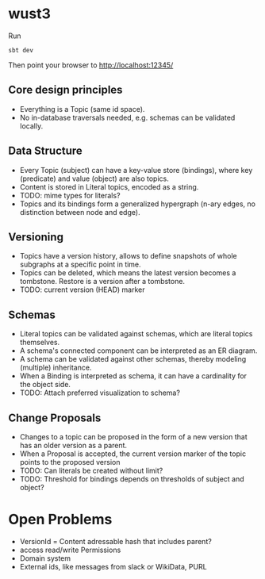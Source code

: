 # wust3

Run
```
sbt dev
```

Then point your browser to <http://localhost:12345/>



## Core design principles
- Everything is a Topic (same id space).
- No in-database traversals needed, e.g. schemas can be validated locally.

## Data Structure
- Every Topic (subject) can have a key-value store (bindings), where key (predicate) and value (object) are also topics.
- Content is stored in Literal topics, encoded as a string.
- TODO: mime types for literals?
- Topics and its bindings form a generalized hypergraph (n-ary edges, no distinction between node and edge).

## Versioning
- Topics have a version history, allows to define snapshots of whole subgraphs at a specific point in time.
- Topics can be deleted, which means the latest version becomes a tombstone. Restore is a version after a tombstone.
- TODO: current version (HEAD) marker

## Schemas
- Literal topics can be validated against schemas, which are literal topics themselves.
- A schema's connected component can be interpreted as an ER diagram.
- A schema can be validated against other schemas, thereby modeling (multiple) inheritance.
- When a Binding is interpreted as schema, it can have a cardinality for the object side.
- TODO: Attach preferred visualization to schema?

## Change Proposals
- Changes to a topic can be proposed in the form of a new version that has an older version as a parent.
- When a Proposal is accepted, the current version marker of the topic points to the proposed version
- TODO: Can literals be created without limit?
- TODO: Threshold for bindings depends on thresholds of subject and object?



# Open Problems
- VersionId = Content adressable hash that includes parent?
- access read/write Permissions
- Domain system
- External ids, like messages from slack or WikiData, PURL

